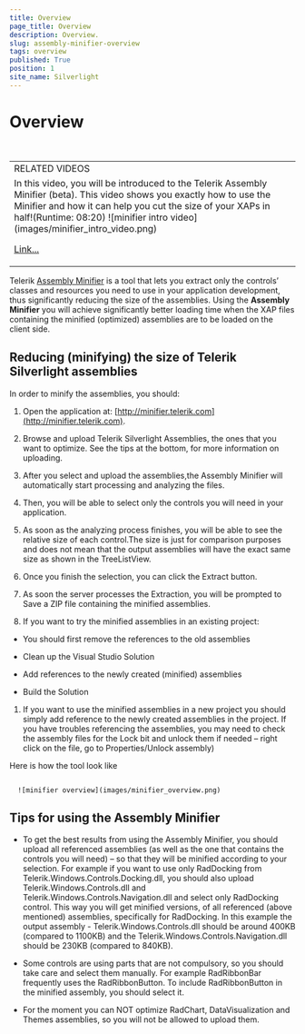 ```yaml
---
title: Overview
page_title: Overview
description: Overview.
slug: assembly-minifier-overview
tags: overview
published: True
position: 1
site_name: Silverlight
---
```


# Overview


<table> <tr><td>RELATED VIDEOS</td></tr><tr><td>
             In this video, you will be introduced to the Telerik Assembly Minifier (beta). This video shows you exactly how to use the Minifier and how it can help you cut the size of your XAPs in half!(Runtime: 08:20)
			![minifier intro video](images/minifier_intro_video.png)

[Link...](http://tv.telerik.com/watch/introduction-assembly-minifier)</td></tr></table>

Telerik [Assembly Minifier](http://minifier.telerik.com/) is a tool that lets you extract only the controls’ classes and resources you need to use in your application development, thus significantly reducing the size of the assemblies. Using the __Assembly Minifier__ you will achieve significantly better loading time when the XAP files containing the minified (optimized) assemblies are to be loaded on the client side.



## Reducing (minifying) the size of Telerik Silverlight assemblies

In order to minify the assemblies, you should:

1. Open the application at: [http://minifier.telerik.com](http://minifier.telerik.com).
		

1. Browse and upload Telerik Silverlight Assemblies, the ones that you want to optimize. See the tips at the bottom, for more information on uploading.
		

1. After you select and upload the assemblies,the Assembly Minifier will automatically start processing and analyzing the files.
		

1. Then, you will be able to select only the controls you will need in your application.
 		

1. As soon as the analyzing process finishes, you will be able to see the relative size of each control.The size is just for comparison purposes and does not mean that the output assemblies will have the exact same size as shown in the TreeListView.
		

1. Once you finish the selection, you can click the Extract button.
		

1. As soon the server processes the Extraction, you will be prompted to Save a ZIP file containing the minified assemblies.
		

1. If you want to try the minified assemblies in an existing project:
		
        

* You should first remove the references to the old assemblies

* Clean up the Visual Studio Solution

* Add references to the newly created (minified) assemblies

* Build the Solution

1. If you want to use the minified assemblies in a new project you should simply add reference to the newly created assemblies in the project. If you have troubles referencing the assemblies, you may need to check the assembly files for the Lock bit and unlock them if needed – right click on the file, go to Properties/Unlock assembly)
 		

Here is how the tool look like


         
      ![minifier overview](images/minifier_overview.png)

## Tips for using the Assembly Minifier

* To get the best results from using the Assembly Minifier, you should upload all referenced assemblies (as well as the one that contains the controls you will need) – so that they will be minified according to your selection. For example if you want to use only RadDocking from Telerik.Windows.Controls.Docking.dll, you should also upload Telerik.Windows.Controls.dll and Telerik.Windows.Controls.Navigation.dll and select only RadDocking control. This way you will get minified versions, of all referenced (above mentioned) assemblies, specifically for RadDocking. In this example the output assembly - Telerik.Windows.Controls.dll should be around 400KB (compared to 1100KB) and the Telerik.Windows.Controls.Navigation.dll should be 230KB (compared to 840KB).

* Some controls are using parts that are not compulsory, so you should take care and select them manually. For example RadRibbonBar frequently uses the RadRibbonButton. To include RadRibbonButton in the minified assembly, you should select it.

* For the moment you can NOT optimize RadChart, DataVisualization and Themes assemblies, so you will not be allowed to upload them.

